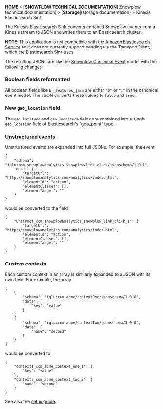 [**HOME**](Home) > [**SNOWPLOW TECHNICAL DOCUMENTATION**](Snowplow technical documentation) > [**Storage**](storage documentation) > Kinesis Elasticsearch Sink

The Kinesis Elasticsearch Sink converts enriched Snowplow events from a Kinesis stream to JSON and writes them to an Elasticsearch cluster.

__NOTE__: This application is not compatible with the [Amazon Elasticsearch Service](https://aws.amazon.com/elasticsearch-service/) as it does not currently support sending via the TransportClient; which the Elasticsearch Sink uses.

The resulting JSONs are like the [Snowplow Canonical Event](canonical-event-model) model with the following changes:

### Boolean fields reformatted

All boolean fields like `br_features_java` are either `"0"` or `"1"` in the canonical event model. The JSON converts these values to `false` and `true`.

### New `geo_location` field

The `geo_latitude` and `geo_longitude` fields are combined into a single `geo_location` field of Elasticsearch's ["geo_point" type][geopoint].

### Unstructured events

Unstructured events are expanded into full JSONs. For example, the event

```
{
    "schema": "iglu:com.snowplowanalytics.snowplow/link_click/jsonschema/1-0-1",
    "data": {
        "targetUrl": "http://snowplowanalytics.com/analytics/index.html",
        "elementId": "action",
        "elementClasses": [],
        "elementTarget": ""
	}
}
```

would be converted to the field

```
{
    "unstruct_com_snowplowanalytics_snowplow_link_click_1": {
        "targetUrl": "http://snowplowanalytics.com/analytics/index.html",
        "elementId": "action",
        "elementClasses": [],
        "elementTarget": ""
    }
}
```

### Custom contexts

Each custom context in an array is similarly expanded to a JSON with its own field. For example, the array

```
[
    {
        "schema": "iglu:com.acme/contextOne/jsonschema/1-0-0",
        "data": {
            "key": "value"
        }
    }
    {
        "schema": "iglu:com.acme/contextTwo/jsonschema/3-0-0",
        "data": {
            "name": "second"
        }
    }
]
```

would be converted to

```
{
    "contexts_com_acme_context_one_1": {
        "key": "value"
    },
    "contexts_com_acme_context_two_3": {
        "name": "second"
    }    
}
```

See also the [setup guide][setup-guide].

[geopoint]: http://www.elasticsearch.org/guide/en/elasticsearch/reference/current/mapping-geo-point-type.html
[setup-guide]: Kinesis-Elasticsearch-Sink-Setup

